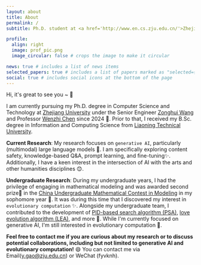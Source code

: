 ```yaml
---
layout: about
title: About
permalink: /
subtitle: Ph.D. student at <a href='http://www.en.cs.zju.edu.cn/'>Zhejiang University</a>

profile:
  align: right
  image: prof_pic.png
  image_circular: false # crops the image to make it circular

news: true # includes a list of news items
selected_papers: true # includes a list of papers marked as "selected={true}"
social: true # includes social icons at the bottom of the page
---
```


Hi, it's great to see you ~ 👋

I am currently pursuing my Ph.D. degree in Computer Science and Technology at [Zhejiang University](https://www.zju.edu.cn/english/) under the Senior Engineer [Zonghui Wang](https://person.zju.edu.cn/en/zhwang) and Professor [Wenzhi Chen](https://person.zju.edu.cn/en/0092215) since 2024 🤗. Prior to that, I received my B.Sc. degree in Information and Computing Science from [Liaoning Technical University](https://en.lntu.edu.cn/).

**Current Research**: My research focuses on `generative AI`, particularly (multimodal) large language models 🤖. I am specifically exploring content safety, knowledge-based Q&A, prompt learning, and fine-tuning✨. Additionally, I have a keen interest in the intersection of AI with the arts and other humanities disciplines 😊.

**Undergraduate Research**: During my undergraduate years, I had the privilege of engaging in mathematical modeling and was awarded second prize🥈 in the [China Undergraduate Mathematical Contest in Modeling](https://en.mcm.edu.cn/) in my sophomore year 🎉. It was during this time that I discovered my interest in `evolutionary computation` ✨. Alongside my undergraduate team, I contributed to the development of [PID-based search algorithm (PSA)](https://www.sciencedirect.com/science/article/abs/pii/S095741742301388X), [love evolution algorithm (LEA)](https://link.springer.com/article/10.1007/s11227-024-05905-4), and more 🚀. While I'm currently focused on generative AI, I'm still interested in evolutionary computation 🔧.

**Feel free to contact me if you are curious about my research or to discuss potential collaborations, including but not limited to generative AI and evolutionary computation!** 😄 You can contact me via Email(y.gao@zju.edu.cn) or WeChat (fyvknh).
